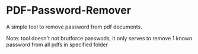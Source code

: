 # PDF-Password-Remover

A simple tool to remove password from pdf documents.

Note: tool doesn't not brutforce passwods, it only serves to remove 1 known password from all pdfs in specified folder
